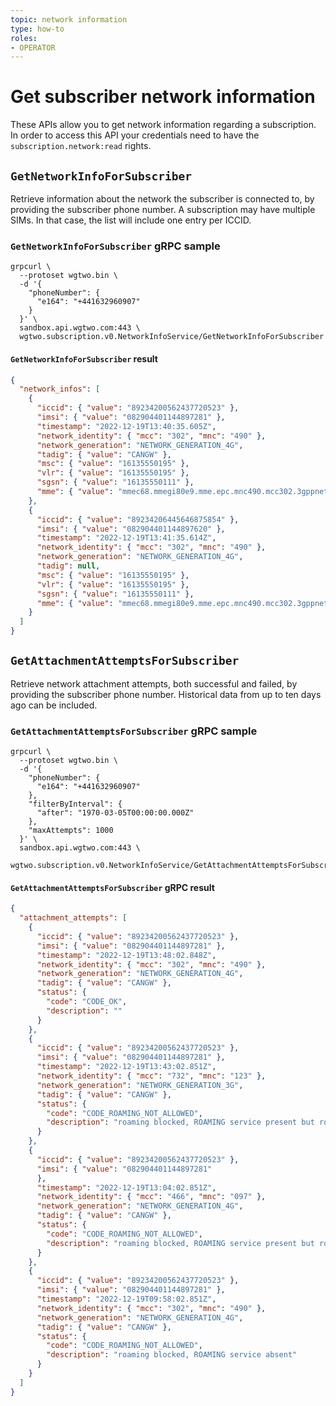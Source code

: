 ```yaml
---
topic: network information
type: how-to
roles:
- OPERATOR
---
```


# Get subscriber network information

These APIs allow you to get network information regarding a subscription.
In order to access this API your credentials need to have the `subscription.network:read` rights.

## `GetNetworkInfoForSubscriber`

Retrieve information about the network the subscriber is connected to, by providing the subscriber phone number.
A subscription may have multiple SIMs. In that case, the list will include one entry per ICCID.

### `GetNetworkInfoForSubscriber` gRPC sample

```shell
grpcurl \
  --protoset wgtwo.bin \
  -d '{
    "phoneNumber": {
      "e164": "+441632960907"
    }
  }' \
  sandbox.api.wgtwo.com:443 \
  wgtwo.subscription.v0.NetworkInfoService/GetNetworkInfoForSubscriber
```

#### `GetNetworkInfoForSubscriber` result

```json
{
  "network_infos": [
    {
      "iccid": { "value": "89234200562437720523" },
      "imsi": { "value": "082904401144897281" },
      "timestamp": "2022-12-19T13:40:35.605Z",
      "network_identity": { "mcc": "302", "mnc": "490" },
      "network_generation": "NETWORK_GENERATION_4G",
      "tadig": { "value": "CANGW" },
      "msc": { "value": "16135550195" },
      "vlr": { "value": "16135550195" },
      "sgsn": { "value": "16135550111" },
      "mme": { "value": "mmec68.mmegi80e9.mme.epc.mnc490.mcc302.3gppnetwork.org"}
    },
    {
      "iccid": { "value": "89234206445646875854" },
      "imsi": { "value": "082904401144897620" },
      "timestamp": "2022-12-19T13:41:35.614Z",
      "network_identity": { "mcc": "302", "mnc": "490" },
      "network_generation": "NETWORK_GENERATION_4G",
      "tadig": null,
      "msc": { "value": "16135550195" },
      "vlr": { "value": "16135550195" },
      "sgsn": { "value": "16135550111" },
      "mme": { "value": "mmec68.mmegi80e9.mme.epc.mnc490.mcc302.3gppnetwork.org" }
    }
  ]
}

```

## `GetAttachmentAttemptsForSubscriber`

Retrieve network attachment attempts, both successful and failed, by providing the subscriber phone number.
Historical data from up to ten days ago can be included.

### `GetAttachmentAttemptsForSubscriber` gRPC sample

```shell
grpcurl \
  --protoset wgtwo.bin \
  -d '{
    "phoneNumber": {
      "e164": "+441632960907"
    },
    "filterByInterval": {
      "after": "1970-03-05T00:00:00.000Z"
    },
    "maxAttempts": 1000
  }' \
  sandbox.api.wgtwo.com:443 \
  wgtwo.subscription.v0.NetworkInfoService/GetAttachmentAttemptsForSubscriber
```

#### `GetAttachmentAttemptsForSubscriber` gRPC result

```json
{
  "attachment_attempts": [
    {
      "iccid": { "value": "89234200562437720523" },
      "imsi": { "value": "082904401144897281" },
      "timestamp": "2022-12-19T13:48:02.848Z",
      "network_identity": { "mcc": "302", "mnc": "490" },
      "network_generation": "NETWORK_GENERATION_4G",
      "tadig": { "value": "CANGW" },
      "status": {
        "code": "CODE_OK",
        "description": ""
      }
    },
    {
      "iccid": { "value": "89234200562437720523" },
      "imsi": { "value": "082904401144897281" },
      "timestamp": "2022-12-19T13:43:02.851Z",
      "network_identity": { "mcc": "732", "mnc": "123" },
      "network_generation": "NETWORK_GENERATION_3G",
      "tadig": { "value": "CANGW" },
      "status": {
        "code": "CODE_ROAMING_NOT_ALLOWED",
        "description": "roaming blocked, ROAMING service present but roaming on [732/123] (from SGSN_GLOBAL_TITLE/573160023004/) blocked by roaming profile 90"
      }
    },
    {
      "iccid": { "value": "89234200562437720523" },
      "imsi": { "value": "082904401144897281"
      },
      "timestamp": "2022-12-19T13:04:02.851Z",
      "network_identity": { "mcc": "466", "mnc": "097" },
      "network_generation": "NETWORK_GENERATION_4G",
      "tadig": { "value": "CANGW" },
      "status": {
        "code": "CODE_ROAMING_NOT_ALLOWED",
        "description": "roaming blocked, ROAMING service present but roaming on [466/097] (from MME_HOSTNAME/mmec22.mmegi2000.mme.epc.mnc097.mcc466.3gppnetwork.org/) blocked by roaming profile 90"
      }
    },
    {
      "iccid": { "value": "89234200562437720523" },
      "imsi": { "value": "082904401144897281" },
      "timestamp": "2022-12-19T09:58:02.851Z",
      "network_identity": { "mcc": "302", "mnc": "490" },
      "network_generation": "NETWORK_GENERATION_4G",
      "tadig": { "value": "CANGW" },
      "status": {
        "code": "CODE_ROAMING_NOT_ALLOWED",
        "description": "roaming blocked, ROAMING service absent"
      }
    }
  ]
}
```
